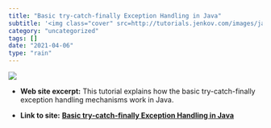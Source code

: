 ```yaml
---
title: "Basic try-catch-finally Exception Handling in Java"
subtitle: '<img class="cover" src=http://tutorials.jenkov.com/images/java-exception-handling/java-exception-han...'
category: "uncategorized"
tags: []
date: "2021-04-06"
type: "rain"
---
```

<img class="cover" src=http://tutorials.jenkov.com/images/java-exception-handling/java-exception-handling-teaser-500-300.png>



* **Web site excerpt:** This tutorial explains how the basic try-catch-finally exception handling mechanisms work in Java.

* **Link to site:** **[Basic try-catch-finally Exception Handling in Java](http://tutorials.jenkov.com/java-exception-handling/basic-try-catch-finally.html)**